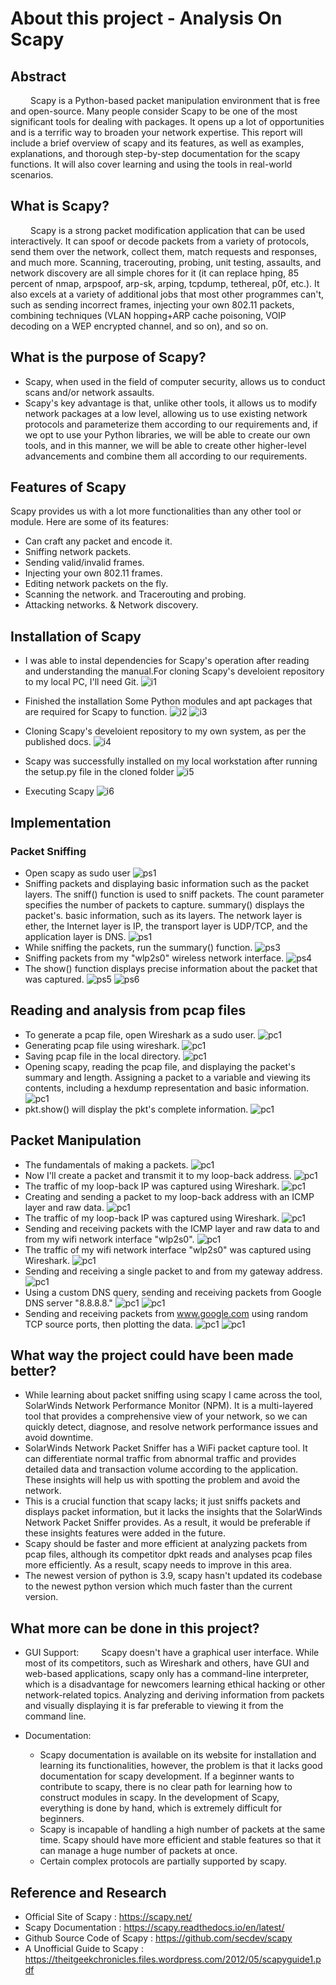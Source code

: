 # About this project - Analysis On Scapy

## Abstract

&emsp;&emsp; Scapy is a Python-based packet manipulation environment that is free and open-source. Many people consider Scapy to be one of the most significant tools for dealing with packages. It opens up a lot of opportunities and is a terrific way to broaden your network expertise. This report will include a brief overview of scapy and its features, as well as examples, explanations, and thorough step-by-step documentation for the scapy functions. It will also cover learning and using the tools in real-world scenarios.

## What is Scapy?

&emsp;&emsp; Scapy is a strong packet modification application that can be used interactively. It can spoof or decode packets from a variety of protocols, send them over the network, collect them, match requests and responses, and much more. Scanning, tracerouting, probing, unit testing, assaults, and network discovery are all simple chores for it (it can replace hping, 85 percent of nmap, arpspoof, arp-sk, arping, tcpdump, tethereal, p0f, etc.). It also excels at a variety of additional jobs that most other programmes can't, such as sending incorrect frames, injecting your own 802.11 packets, combining techniques (VLAN hopping+ARP cache poisoning, VOIP decoding on a WEP encrypted channel, and so on), and so on.

## What is the purpose of Scapy?

- Scapy, when used in the field of computer security, allows us to conduct scans and/or network assaults.
- Scapy's key advantage is that, unlike other tools, it allows us to modify network packages at a low level, allowing us to use existing network protocols and parameterize them according to our requirements and, if we opt to use your Python libraries, we will be able to create our own tools, and in this manner, we will be able to create other higher-level advancements and combine them all according to our requirements.

## Features of Scapy

Scapy provides us with a lot more functionalities than any other tool or module. Here are some of its features:

- Can craft any packet and encode it.
- Sniffing network packets.
- Sending valid/invalid frames.
- Injecting your own 802.11 frames.
- Editing network packets on the fly.
- Scanning the network. and Tracerouting and probing.
- Attacking networks. \& Network discovery.

## Installation of Scapy

- I was able to instal dependencies for Scapy's operation after reading and understanding the manual.For cloning Scapy's develoient repository to my local PC, I'll need Git.
  ![i1](/screenshots/i1.png)

- Finished the installation Some Python modules and apt packages that are required for Scapy to function.
  ![i2](/screenshots/i2.png)
  ![i3](/screenshots/i3.png)

- Cloning Scapy's develoient repository to my own system, as per the published docs.
  ![i4](/screenshots/i4.png)

- Scapy was successfully installed on my local workstation after running the setup.py file in the cloned folder
  ![i5](/screenshots/i5.png)

- Executing Scapy
  ![i6](/screenshots/i6.png)

## Implementation

### Packet Sniffing

- Open scapy as sudo user
  ![ps1](/screenshots/ps1.png)
- Sniffing packets and displaying basic information such as the packet layers. The sniff() function is used to sniff packets. The count parameter specifies the number of packets to capture. summary() displays the packet's. basic information, such as its layers. The network layer is ether, the Internet layer is IP, the transport layer is UDP/TCP, and the application layer is DNS.
  ![ps1](/screenshots/ps2.png)
- While sniffing the packets, run the summary() function.
  ![ps3](/screenshots/ps3.png)
- Sniffing packets from my "wlp2s0" wireless network interface.
  ![ps4](/screenshots/ps4.png)
- The show() function displays precise information about the packet that was captured.
  ![ps5](/screenshots/ps5.png)
  ![ps6](/screenshots/ps6.png)

## Reading and analysis from pcap files

- To generate a pcap file, open Wireshark as a sudo user.
  ![pc1](/screenshots/pc1.png)
- Generating pcap file using wireshark.
  ![pc1](/screenshots/pc2.png)
- Saving pcap file in the local directory.
  ![pc1](/screenshots/pc3.png)
- Opening scapy, reading the pcap file, and displaying the packet's summary and length. Assigning a packet to a variable and viewing its contents, including a hexdump representation and basic information.
  ![pc1](/screenshots/pc4.png)
- pkt.show() will display the pkt's complete information.
  ![pc1](/screenshots/pc5.png)

## Packet Manipulation

- The fundamentals of making a packets.
  ![pc1](/screenshots/pm1.png)
- Now I'll create a packet and transmit it to my loop-back address.
  ![pc1](/screenshots/pm2.png)
- The traffic of my loop-back IP was captured using Wireshark.
  ![pc1](/screenshots/pm3.png)
- Creating and sending a packet to my loop-back address with an ICMP layer and raw data.
  ![pc1](/screenshots/pm4.png)
- The traffic of my loop-back IP was captured using Wireshark.
  ![pc1](/screenshots/pm5.png)
- Sending and receiving packets with the ICMP layer and raw data to and from my wifi network interface "wlp2s0".
  ![pc1](/screenshots/pm6.png)
- The traffic of my wifi network interface "wlp2s0" was captured using Wireshark.
  ![pc1](/screenshots/pm7.png)
- Sending and receiving a single packet to and from my gateway address.
  ![pc1](/screenshots/pm8.png)
- Using a custom DNS query, sending and receiving packets from Google DNS server "8.8.8.8."
  ![pc1](/screenshots/pm9.png)
  ![pc1](/screenshots/pm10.png)
- Sending and receiving packets from www.google.com using random TCP source ports, then plotting the data.
  ![pc1](/screenshots/pm11.png)
  ![pc1](/screenshots/pm12.png)

## What way the project could have been made better?

- While learning about packet sniffing using scapy I came across the tool, SolarWinds Network Performance Monitor (NPM). It is a multi-layered tool that provides a comprehensive view of your network, so we can quickly detect, diagnose, and resolve network performance issues and avoid downtime.
- SolarWinds Network Packet Sniffer has a WiFi packet capture tool. It can differentiate normal traffic from abnormal traffic and provides detailed data and transaction volume according to the application. These insights will help us with spotting the problem and avoid the network.
- This is a crucial function that scapy lacks; it just sniffs packets and displays packet information, but it lacks the insights that the SolarWinds Network Packet Sniffer provides. As a result, it would be preferable if these insights features were added in the future.
- Scapy should be faster and more efficient at analyzing packets from pcap files, although its competitor dpkt reads and analyses pcap files more efficiently. As a result, scapy needs to improve in this area.
- The newest version of python is 3.9, scapy hasn't updated its codebase to the newest python version which much faster than the current version.

## What more can be done in this project?

- GUI Support:
  &emsp;&emsp; Scapy doesn't have a graphical user interface. While most of its competitors, such as Wireshark and others, have GUI and web-based applications, scapy only has a command-line interpreter, which is a disadvantage for newcomers learning ethical hacking or other network-related topics. Analyzing and deriving information from packets and visually displaying it is far preferable to viewing it from the command line.

- Documentation:
  - Scapy documentation is available on its website for installation and learning its functionalities, however, the problem is that it lacks good documentation for scapy development. If a beginner wants to contribute to scapy, there is no clear path for learning how to construct modules in scapy. In the development of Scapy, everything is done by hand, which is extremely difficult for beginners.
  - Scapy is incapable of handling a high number of packets at the same time. Scapy should have more efficient and stable features so that it can manage a huge number of packets at once.
  - Certain complex protocols are partially supported by scapy.

## Reference and Research

- Official Site of Scapy : <https://scapy.net/>
- Scapy Documentation : <https://scapy.readthedocs.io/en/latest/>
- Github Source Code of Scapy : <https://github.com/secdev/scapy>
- A Unofficial Guide to Scapy : <https://theitgeekchronicles.files.wordpress.com/2012/05/scapyguide1.pdf>
